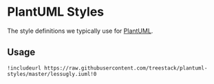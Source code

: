 # PlantUML Styles
The style definitions we typically use for [PlantUML](http://plantuml.com/).


## Usage

    !includeurl https://raw.githubusercontent.com/treestack/plantuml-styles/master/lessugly.iuml!0
 
